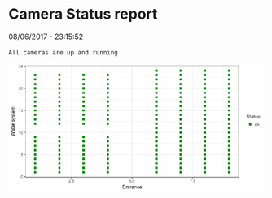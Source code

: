 Camera Status report
================
08/06/2017 - 23:15:52

    All cameras are up and running

![](camreport_files/figure-markdown_github/unnamed-chunk-2-1.png)
